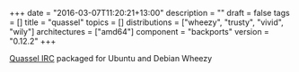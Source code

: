 +++
date = "2016-03-07T11:20:21+13:00"
description = ""
draft = false
tags = []
title = "quassel"
topics = []
distributions = ["wheezy", "trusty", "vivid", "wily"]
architectures = ["amd64"]
component = "backports"
version = "0.12.2"
+++

[Quassel IRC](http://quassel-irc.org/) packaged for Ubuntu and Debian Wheezy
